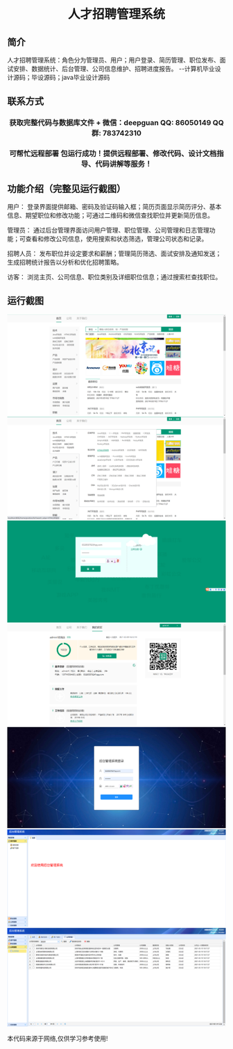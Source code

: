 <p><h1 align="center">人才招聘管理系统</h1></p>

## 简介
人才招聘管理系统：角色分为管理员、用户；用户登录、简历管理、职位发布、面试安排、数据统计、后台管理、公司信息维护、招聘进度报告。    --计算机毕业设计源码；毕设源码；java毕业设计源码


## 联系方式
<p><h3 align="center">获取完整代码与数据库文件 + 微信：deepguan QQ: 86050149 QQ群: 783742310</h3></p>
<p><h3 align="center">可帮忙远程部署 包运行成功！提供远程部署、修改代码、设计文档指导、代码讲解等服务！</h3></p>

## 功能介绍（完整见运行截图）
用户： 登录界面提供邮箱、密码及验证码输入框；简历页面显示简历评分、基本信息、期望职位和修改功能；可通过二维码和微信查找职位并更新简历信息。

管理员： 通过后台管理界面访问用户管理、职位管理、公司管理和日志管理功能；可查看和修改公司信息，使用搜索和状态筛选，管理公司状态和记录。

招聘人员： 发布职位并设定要求和薪酬；管理简历筛选、面试安排及通知发送；生成招聘统计报告以分析和优化招聘策略。

访客： 浏览主页、公司信息、职位类别及详细职位信息；通过搜索栏查找职位。


## 运行截图
![](imgs/588112-20220108145554224-2028489126.png)
![](imgs/588112-20220108145600163-1878978994.png)
![](imgs/588112-20220108145605922-58829059.png)
![](imgs/588112-20220108145612293-1513548334.png)
![](imgs/588112-20220108145617791-956599948.png)
![](imgs/588112-20220108145623597-1132421147.png)
![](imgs/588112-20220108145630110-2116885996.png)

<p>本代码来源于网络,仅供学习参考使用!</p>
